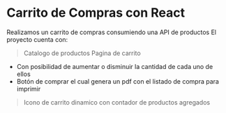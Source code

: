 # Carrito de Compras con React
Realizamos un carrito de compras consumiendo una API de productos 
El proyecto cuenta con:
> Catalogo de productos
> Pagina de carrito
  - Con posibilidad de aumentar o disminuir la cantidad de cada uno de ellos
  - Botón de comprar el cual genera un pdf con el listado de compra para imprimir
> Icono de carrito dinamico con contador de productos agregados
